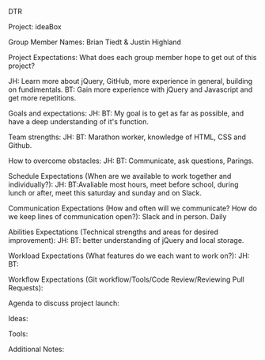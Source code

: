 DTR

Project: ideaBox

Group Member Names: Brian Tiedt & Justin Highland

Project Expectations: What does each group member hope to get out of this project?

JH: Learn more about jQuery, GitHub, more experience in general, building on fundimentals.
BT: Gain more experience with jQuery and Javascript and get more repetitions.



Goals and expectations: 
JH:
BT: My goal is to get as far as possible, and have a deep understanding of it's function.

Team strengths:
JH:
BT: Marathon worker, knowledge of HTML, CSS and Github.


How to overcome obstacles: 
JH:
BT: Communicate, ask questions, Parings.

Schedule Expectations (When are we available to work together and individually?): 
JH:
BT:Avaliable most hours, meet before school, during lunch or after, meet this saturday and sunday and on Slack.

Communication Expectations (How and often will we communicate? How do we keep lines of communication open?): 
Slack and in person.
Daily

Abilities Expectations (Technical strengths and areas for desired improvement):
JH:
BT: better understanding of jQuery and local storage.


Workload Expectations (What features do we each want to work on?):
JH:
BT:

Workflow Expectations (Git workflow/Tools/Code Review/Reviewing Pull Requests): 

Agenda to discuss project launch:

Ideas:

Tools:

Additional Notes:
